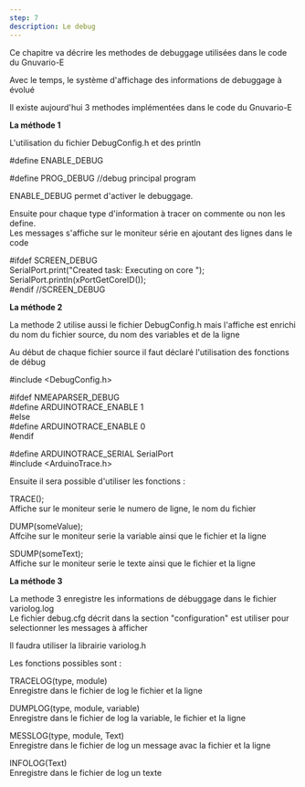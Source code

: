 ```yaml
---
step: 7
description: Le debug
---
```


Ce chapitre va décrire les methodes de debuggage utilisées dans le code du Gnuvario-E

Avec le temps, le système d'affichage des informations de debuggage à évolué 

Il existe aujourd'hui 3 methodes implémentées dans le code du Gnuvario-E

**La méthode 1**

L'utilisation du fichier DebugConfig.h et des println     
      
#define ENABLE_DEBUG  
     
#define PROG_DEBUG			  //debug principal program       
      
ENABLE_DEBUG permet d'activer le debuggage.     
     
Ensuite pour chaque type d'information à tracer on commente ou non les define.       
Les messages s'affiche sur le moniteur série en ajoutant des lignes dans le code    

#ifdef SCREEN_DEBUG     
    SerialPort.print("Created task: Executing on core ");     
    SerialPort.println(xPortGetCoreID());    
#endif //SCREEN_DEBUG     


**La méthode 2**

La methode 2 utilise aussi le fichier DebugConfig.h mais l'affiche est enrichi du nom
du fichier source, du nom des variables et de la ligne   
     
Au début de chaque fichier source il faut déclaré l'utilisation des fonctions de débug     

#include <DebugConfig.h>       
       
#ifdef NMEAPARSER_DEBUG      
#define ARDUINOTRACE_ENABLE 1       
#else      
#define ARDUINOTRACE_ENABLE 0      
#endif       
     
#define ARDUINOTRACE_SERIAL SerialPort      
#include <ArduinoTrace.h>       

Ensuite il  sera possible d'utiliser les fonctions :     

TRACE();        
Affiche sur le moniteur serie le numero de ligne, le nom du fichier   
      
DUMP(someValue);       
Affcihe sur le moniteur serie la variable ainsi que le fichier et la ligne      
      
SDUMP(someText);         
Affiche sur le moniteur serie le texte ainsi que le fichier et la ligne       
       
**La méthode 3**
             
La methode 3 enregistre les informations de débuggage dans le fichier variolog.log    
Le fichier debug.cfg décrit dans la section "configuration" est utiliser pour selectionner 
les messages à afficher    
          
Il faudra utiliser la librairie variolog.h     

Les fonctions possibles sont :       

TRACELOG(type, module)       
Enregistre dans le fichier de log le fichier et la ligne     

DUMPLOG(type, module, variable)         
Enregistre dans le fichier de log la variable, le fichier et la ligne        

MESSLOG(type, module, Text)             
Enregistre dans le fichier de log un message avac la fichier et la ligne        

INFOLOG(Text)                            
Enregistre dans le fichier de log un texte      
                                                                                                    

